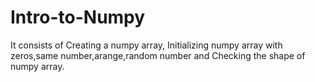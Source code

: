 # Intro-to-Numpy
It consists of Creating a numpy array, Initializing numpy array with zeros,same number,arange,random number and Checking the shape of numpy array.
